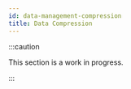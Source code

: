 ```yaml
---
id: data-management-compression
title: Data Compression
---
```


:::caution

This section is a work in progress.

:::